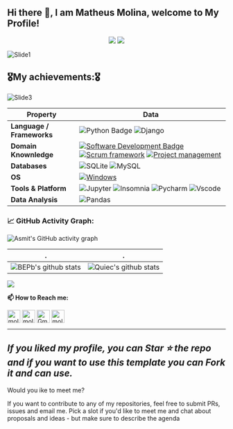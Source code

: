 ## Hi there 👋, I am Matheus Molina, welcome to My Profile!


<p align="center">
    <a href="https://github.com/BEPb/BEPb"><img src="https://img.shields.io/badge/status-updating-brightgreen.svg"></a>
    <a href="https://github.com/python/cpython"><img src="https://img.shields.io/badge/Python-3.10-FF1493.svg"></a>
</p>

![Slide1](https://user-images.githubusercontent.com/99224273/161056942-3b3d309c-424f-4c1b-9fe3-8b0fe5a859f0.JPG)

## 🎖️My achievements:🎖️


![Slide3](https://user-images.githubusercontent.com/99224273/160948664-8ab2866a-e321-42f1-a15d-4e0e5e183c22.JPG)

Property | Data
--- | --- 
**Language / Frameworks**  | ![Python Badge](https://img.shields.io/badge/-Python-3776AB?style=flat&logo=Python&logoColor=white) ![Django](https://img.shields.io/badge/-Django-darkgreen?logo=django&logoColor=white)
**Domain Knownledge**  | [![Software Development Badge](https://img.shields.io/badge/-Software%20Development-FF6600?style=flat&logoColor=white)](https://github.com/search?q=user%3ABEPb&type=Repositories) [![Scrum framework](https://img.shields.io/badge/-Scrum%20framework-blueviolet)](https://github.com/search?q=user%3ABEPb&type=Repositories) [![Project management](https://img.shields.io/badge/-Project%20management-blue)](https://github.com/BEPb/BEPb) 
**Databases**  | <img alt="SQLite" src="https://img.shields.io/badge/-SQLite-blue?logo=sqlite&logoColor=white" style="max-width: 100%;"> <img alt="MySQL" src="https://img.shields.io/badge/-MySQL-darkorange?logo=mysql&logoColor=white" style="max-width: 100%;">
**OS**  | <a target="_blank" rel="noopener noreferrer" href="https://camo.githubusercontent.com/b44114213a5a462903bd69611bb6846f1dc41fe6f3230bd37c67c3d4eb65f08c/68747470733a2f2f696d672e736869656c64732e696f2f62616467652f2d57696e646f77732d626c61636b3f7374796c653d666c61742d737175617265266c6f676f3d77696e646f7773266c6f676f436f6c6f723d626c7565"><img src="https://img.shields.io/badge/-Windows-blue?logo=windows&logoColor=white" alt="Windows" data-canonical-src="https://img.shields.io/badge/-Windows-black?style=flat-square&amp;logo=windows&amp;logoColor=blue" style="max-width: 100%;"></a> 
**Tools & Platform**  | ![Jupyter](https://img.shields.io/badge/-Jupyter-orange?logo=jupyter&logoColor=white) ![Insomnia](https://img.shields.io/badge/-Insomnia-blueviolet?logo=insomnia&logoColor=white) ![Pycharm](https://img.shields.io/badge/-Pycharm-green?logo=pycharm&logoColor=white) ![Vscode](https://img.shields.io/badge/-VScode-blue?logo=visualstudio&logoColor=white)
**Data Analysis**  | ![Pandas](https://img.shields.io/badge/-Pandas%20Python-black?logo=pandas&logoColor=white) 


<!--   GitHub stats graph -->
### 📈 GitHub Activity Graph:
![Asmit's GitHub activity graph](https://activity-graph.herokuapp.com/graph?username=molinamatheus&hide_border=true&theme=redical)

 . | .
--- | --- 
![BEPb's github stats](https://github-readme-stats.vercel.app/api?username=molinamatheus&show_icons=true&theme=radical&include_all_commits=true) | ![Quiec's github stats](https://github-readme-stats.vercel.app/api/top-langs/?username=BEPb&theme=radical&layout=compact)

<img src="https://github-readme-streak-stats.herokuapp.com/?user=molinamatheus"></img>


**📫 How to Reach me:**
<p align="left">
<a href="https://twitter.com/MatsumotoMolina" target="blank"><img align="center" src="https://user-images.githubusercontent.com/99224273/160951881-ae1c0583-3baf-4b90-97a6-388d797bac0f.png" alt="molinamatheus" height="30" width="30" /></a>
<a href="https://www.linkedin.com/in/matheusmmjunior/" target="blank"><img align="center" src="https://user-images.githubusercontent.com/99224273/160951871-3b014580-b2d6-4798-be41-b84cbb72d00a.png" alt="molinamatheus" height="30" width="30" /></a>
<a href="https://mail.google.com/mail/u/0/#inbox?compose=CllgCJqTfgntrrbtdPJxMchpWGxGJBPwdgwWhPJXFTkVpjpHrjWQjwsNqffPBZTkLVccGSSRxhL" target="blank"><img align="center" src="https://user-images.githubusercontent.com/99224273/160951876-b1880d07-4fad-40bf-bd68-8e6ed54abb95.png" alt="Gmail" height="30" width="30" /></a>
<a href="https://api.whatsapp.com/send?phone=5518996693647" target="blank"><img align="center" src="https://user-images.githubusercontent.com/99224273/160951864-cfd54ea9-7035-41aa-9a73-28e20a310c30.png" alt="molinamatheus" height="30" width="30" /></a>
</p>

---
  *If you liked my profile, you can Star ⭐ the repo and if you want to use this template you can Fork it and can use.*
---
Would you ike to meet me?

If you want to contribute to any of my repositories, feel free to submit PRs, issues and email me. Pick a slot if you'd like to meet me and chat about proposals and ideas - but make sure to describe the agenda
  
